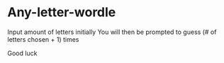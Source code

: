 # Any-letter-wordle

Input amount of letters initially
You will then be prompted to guess (# of letters chosen + 1) times

Good luck
